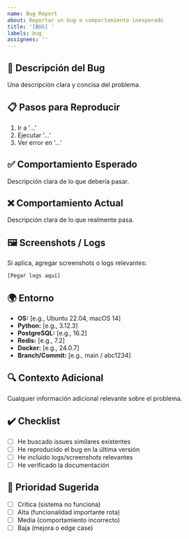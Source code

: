 ```yaml
---
name: Bug Report
about: Reportar un bug o comportamiento inesperado
title: '[BUG] '
labels: bug
assignees: ''
---
```


## 🐛 Descripción del Bug

Una descripción clara y concisa del problema.

## 📋 Pasos para Reproducir

1. Ir a '...'
2. Ejecutar '...'
3. Ver error en '...'

## ✅ Comportamiento Esperado

Descripción clara de lo que debería pasar.

## ❌ Comportamiento Actual

Descripción clara de lo que realmente pasa.

## 🖼️ Screenshots / Logs

Si aplica, agregar screenshots o logs relevantes:

```
[Pegar logs aquí]
```

## 🌍 Entorno

- **OS:** [e.g., Ubuntu 22.04, macOS 14]
- **Python:** [e.g., 3.12.3]
- **PostgreSQL:** [e.g., 16.2]
- **Redis:** [e.g., 7.2]
- **Docker:** [e.g., 24.0.7]
- **Branch/Commit:** [e.g., main / abc1234]

## 🔍 Contexto Adicional

Cualquier información adicional relevante sobre el problema.

## ✔️ Checklist

- [ ] He buscado issues similares existentes
- [ ] He reproducido el bug en la última versión
- [ ] He incluido logs/screenshots relevantes
- [ ] He verificado la documentación

## 🎯 Prioridad Sugerida

- [ ] Crítica (sistema no funciona)
- [ ] Alta (funcionalidad importante rota)
- [ ] Media (comportamiento incorrecto)
- [ ] Baja (mejora o edge case)
